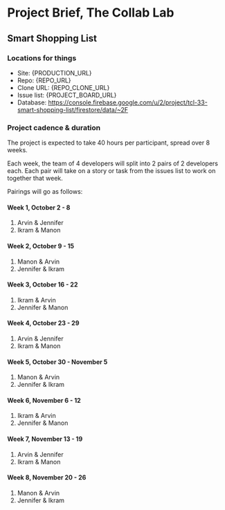 # Project Brief, The Collab Lab

## Smart Shopping List

### Locations for things

- Site: {PRODUCTION_URL}
- Repo: {REPO_URL}
- Clone URL: {REPO_CLONE_URL}
- Issue list: {PROJECT_BOARD_URL}
- Database: https://console.firebase.google.com/u/2/project/tcl-33-smart-shopping-list/firestore/data/~2F

### Project cadence & duration

The project is expected to take 40 hours per participant, spread over 8 weeks.

Each week, the team of 4 developers will split into 2 pairs of 2 developers each. Each pair will take on a story or task from the issues list to work on together that week.

Pairings will go as follows:

#### Week 1, October 2 - 8

1. Arvin & Jennifer
2. Ikram & Manon

#### Week 2, October 9 - 15

1. Manon & Arvin
2. Jennifer & Ikram

#### Week 3, October 16 - 22

1. Ikram & Arvin
2. Jennifer & Manon

#### Week 4, October 23 - 29

1. Arvin & Jennifer
2. Ikram & Manon

#### Week 5, October 30 - November 5

1. Manon & Arvin
2. Jennifer & Ikram

#### Week 6, November 6 - 12

1. Ikram & Arvin
2. Jennifer & Manon

#### Week 7, November 13 - 19

1. Arvin & Jennifer
2. Ikram & Manon

#### Week 8, November 20 - 26

1. Manon & Arvin
2. Jennifer & Ikram
